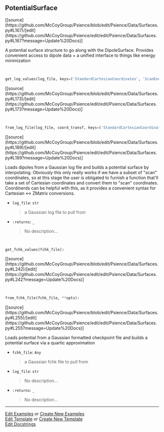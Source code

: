 ## <a id="Psience.Data.Surfaces.PotentialSurface">PotentialSurface</a> 
<div class="docs-source-link" markdown="1">
[[source](https://github.com/McCoyGroup/Psience/blob/edit/Psience/Data/Surfaces.py#L167)/[edit](https://github.com/McCoyGroup/Psience/edit/edit/Psience/Data/Surfaces.py#L167?message=Update%20Docs)]
</div>

A potential surface structure to go along with the DipoleSurface.
Provides convenient access to dipole data + a unified interface to things like energy minimization

<a id="Psience.Data.Surfaces.PotentialSurface.get_log_values" class="docs-object-method">&nbsp;</a> 
```python
get_log_values(log_file, keys=('StandardCartesianCoordinates', 'ScanEnergies')): 
```
<div class="docs-source-link" markdown="1">
[[source](https://github.com/McCoyGroup/Psience/blob/edit/Psience/Data/Surfaces.py#L173)/[edit](https://github.com/McCoyGroup/Psience/edit/edit/Psience/Data/Surfaces.py#L173?message=Update%20Docs)]
</div>

<a id="Psience.Data.Surfaces.PotentialSurface.from_log_file" class="docs-object-method">&nbsp;</a> 
```python
from_log_file(log_file, coord_transf, keys=('StandardCartesianCoordinates', 'ScanEnergies'), tol=0.001, **opts): 
```
<div class="docs-source-link" markdown="1">
[[source](https://github.com/McCoyGroup/Psience/blob/edit/Psience/Data/Surfaces.py#L189)/[edit](https://github.com/McCoyGroup/Psience/edit/edit/Psience/Data/Surfaces.py#L189?message=Update%20Docs)]
</div>

Loads dipoles from a Gaussian log file and builds a potential surface by interpolating.
        Obviously this only really works if we have a subset of "scan" coordinates, so at this stage the user is obligated
        to furnish a function that'll take a set of Cartesian coordinates and convert them to "scan" coordinates.
        Coordinerds can be helpful with this, as it provides a convenient syntax for Cartesian <-> ZMatrix conversions.
- `log_file`: `str`
    >a Gaussian log file to pull from
- `:returns`: `_`
    >No description...

<a id="Psience.Data.Surfaces.PotentialSurface.get_fchk_values" class="docs-object-method">&nbsp;</a> 
```python
get_fchk_values(fchk_file): 
```
<div class="docs-source-link" markdown="1">
[[source](https://github.com/McCoyGroup/Psience/blob/edit/Psience/Data/Surfaces.py#L242)/[edit](https://github.com/McCoyGroup/Psience/edit/edit/Psience/Data/Surfaces.py#L242?message=Update%20Docs)]
</div>

<a id="Psience.Data.Surfaces.PotentialSurface.from_fchk_file" class="docs-object-method">&nbsp;</a> 
```python
from_fchk_file(fchk_file, **opts): 
```
<div class="docs-source-link" markdown="1">
[[source](https://github.com/McCoyGroup/Psience/blob/edit/Psience/Data/Surfaces.py#L255)/[edit](https://github.com/McCoyGroup/Psience/edit/edit/Psience/Data/Surfaces.py#L255?message=Update%20Docs)]
</div>

Loads potential from a Gaussian formatted checkpoint file and builds a potential surface via a quartic approximation
- `fchk_file`: `Any`
    >a Gaussian fchk file to pull from
- `log_file`: `str`
    >No description...
- `:returns`: `_`
    >No description...



___

[Edit Examples](https://github.com/McCoyGroup/Psience/edit/gh-pages/ci/examples/ci/docs/Psience/Data/Surfaces/PotentialSurface.md) or 
[Create New Examples](https://github.com/McCoyGroup/Psience/new/gh-pages/?filename=ci/examples/ci/docs/Psience/Data/Surfaces/PotentialSurface.md) <br/>
[Edit Template](https://github.com/McCoyGroup/Psience/edit/gh-pages/ci/docs/ci/docs/Psience/Data/Surfaces/PotentialSurface.md) or 
[Create New Template](https://github.com/McCoyGroup/Psience/new/gh-pages/?filename=ci/docs/templates/ci/docs/Psience/Data/Surfaces/PotentialSurface.md) <br/>
[Edit Docstrings](https://github.com/McCoyGroup/Psience/edit/edit/Psience/Data/Surfaces.py#L167?message=Update%20Docs)